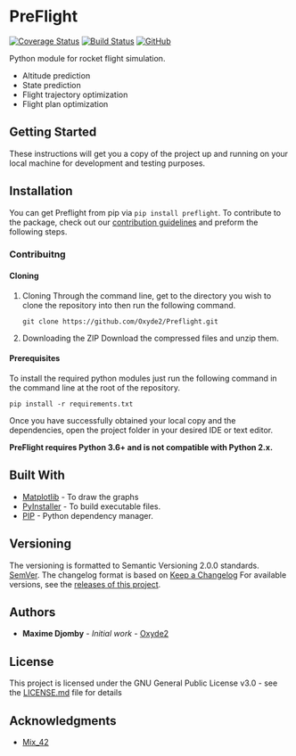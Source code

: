 # PreFlight

[![Coverage Status](https://coveralls.io/repos/github/Oxyde2/Preflight/badge.svg?branch=master)](https://coveralls.io/github/Oxyde2/Preflight?branch=master)
[![Build Status](https://travis-ci.com/Oxyde2/Preflight.svg?branch=master)](https://travis-ci.com/Oxyde2/Preflight)
[![GitHub](https://img.shields.io/github/license/Oxyde2/Preflight)](LICENSE)


Python module for rocket flight simulation.
- Altitude prediction
- State prediction
- Flight trajectory optimization
- Flight plan optimization

## Getting Started

These instructions will get you a copy of the project up and running on your local machine for development and testing purposes.


## Installation

You can get Preflight from pip via `pip install preflight`. To contribute
to the package, check out our [contribution guidelines](CONTRIBUTING.md) and preform the following steps.

### Contribuitng

#### Cloning

 1. Cloning
    Through the command line, get to the directory you wish to clone the repository into then run the following command.
    ```
    git clone https://github.com/Oxyde2/Preflight.git
    ```

2. Downloading the ZIP
    Download the compressed files and unzip them.

#### Prerequisites

To install the required python modules just run the following command in the command line at the root of the repository.

```
pip install -r requirements.txt
```

Once you have successfully obtained your local copy and the dependencies, open the project folder in your desired IDE or text editor.

**PreFlight requires Python 3.6+ and is not compatible with
Python 2.x.**

## Built With

* [Matplotlib](https://matplotlib.org/) - To draw the graphs
* [PyInstaller](https://pyinstaller.readthedocs.io/) - To build executable files.
* [PIP](https://pip.pypa.io/) - Python dependency manager.

## Versioning

The versioning is formatted to Semantic Versioning 2.0.0 standards. [SemVer](https://semver.org/).
The changelog format is based on [Keep a Changelog](https://keepachangelog.com/en/1.0.0/)
For available versions, see the [releases of this project](https://github.com/Oxyde2/Preflight/releases).

## Authors

* **Maxime Djomby** - *Initial work* - [Oxyde2](https://github.com/Oxyde2/)

## License

This project is licensed under the GNU General Public License v3.0 - see the [LICENSE.md](LICENSE.md) file for details

## Acknowledgments

* [Mix_42](https://github.com/42mix)
